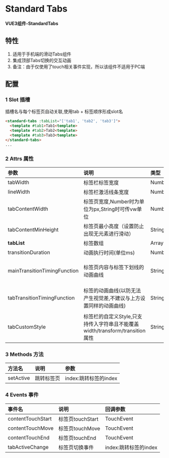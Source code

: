 # Standard Tabs

**VUE3组件-StandardTabs**

## 特性
1. 适用于手机端的滑动Tabs组件
2. 集成顶部Tabs切换的交互动画
3. 备注：由于仅使用了touch相关事件实现，所以该组件不适用于PC端

## 配置

### 1 Slot 插槽
插槽名与每个标签页自动关联,使用tab + 标签顺序形成slot名
```html
<standard-tabs :tabList="['tab1', 'tab2', 'tab3']">
  <template #tab1>Tab1<template>
  <template #tab2>Tab2<template>
  <template #tab3>Tab3<template>
</standard-tabs>
...
```


### 2 Attrs 属性
|参数|说明|类型|可选值|默认值|
|:---|:---|:---|:---|:---|
|tabWidth|标签栏标签宽度|Number|-|80|
|lineWidth|标签栏激活线条宽度|Number|-|30|
|tabContentWidth|标签页宽度,Number时为单位为px,String时可传vw单位|Number/String|-|100vw|
|tabContentMinHeight|标签页最小高度（设置防止出现无元素进行滑动）|String|-|100px|
|**tabList**|标签数组|Array[String]|Require|-|
|transitionDuration|动画执行时间(单位ms)|Number|-|400|
|mainTransitionTimingFunction|标签页内容与标签下划线的动画曲线|String|-|cubic-bezier(0.075, 0.82, 0.165, 1)|
|tabTransitionTimingFunction|标签的动画曲线(以防无法产生视觉差,不建议与上方设置同样的动画曲线)|String|-|cubic-bezier(0.075, 0.82, 0.165, 1)|
|tabCustomStyle|标签栏的自定义Style,只支持传入字符串且不能覆盖width/transform/transition属性|String|-|-|

### 3 Methods 方法
|方法名|说明|参数|
|:---|:---|:---|
|setActive|跳转标签页|index:跳转标签的index|

### 4 Events 事件
|事件名|说明|回调参数|
|:---|:---|:---|
|contentTouchStart|标签页touchStart|TouchEvent|
|contentTouchMove|标签页touchMove|TouchEvent|
|contentTouchEnd|标签页touchEnd|TouchEvent|
|tabActiveChange|标签页切换事件|index:跳转标签的index|